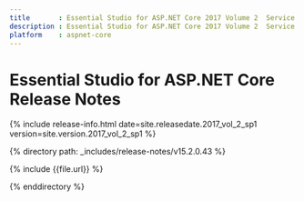 ```yaml
---
title 		: Essential Studio for ASP.NET Core 2017 Volume 2  Service Pack 1  Release Notes
description : Essential Studio for ASP.NET Core 2017 Volume 2  Service Pack 1  Release Notes
platform 	: aspnet-core
---
```


# Essential Studio for ASP.NET Core Release Notes

{% include release-info.html date=site.releasedate.2017_vol_2_sp1 version=site.version.2017_vol_2_sp1 %} 

{% directory path: _includes/release-notes/v15.2.0.43 %}

{% include {{file.url}} %}

{% enddirectory %}